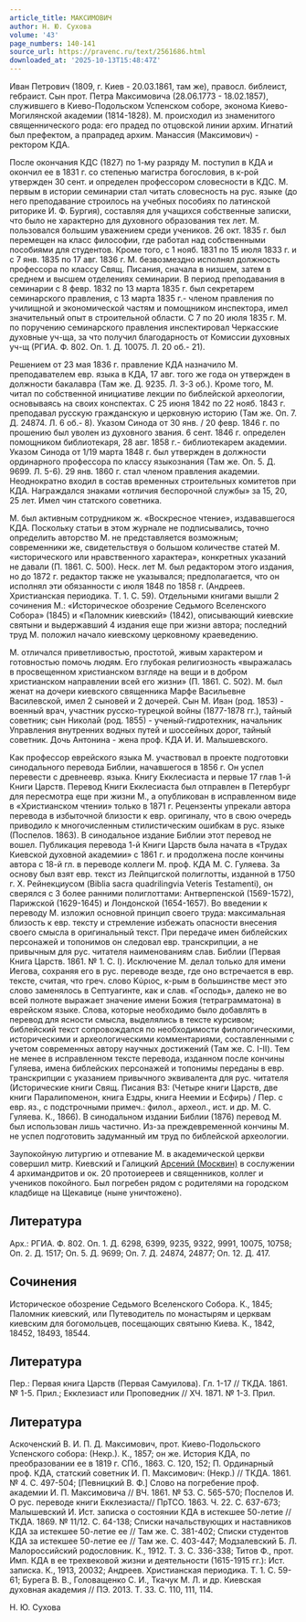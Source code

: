 ```yaml
---
article_title: МАКСИМОВИЧ
author: Н. Ю. Сухова
volume: '43'
page_numbers: 140-141
source_url: https://pravenc.ru/text/2561686.html
downloaded_at: '2025-10-13T15:48:47Z'
---
```


Иван Петрович (1809, г. Киев - 20.03.1861, там же), правосл. библеист, гебраист. Сын прот. Петра Максимовича (28.06.1773 - 18.02.1857), служившего в Киево-Подольском Успенском соборе, эконома Киево-Могилянской академии (1814-1828). М. происходил из знаменитого священнического рода: его прадед по отцовской линии архим. Игнатий был префектом, а прапрадед архим. Манассия (Максимович) - ректором КДА.

После окончания КДС (1827) по 1-му разряду М. поступил в КДА и окончил ее в 1831 г. со степенью магистра богословия, в к-рой утвержден 30 сент. и определен профессором словесности в КДС. М. первым в истории семинарии стал читать словесность на рус. языке (до него преподавание строилось на учебных пособиях по латинской риторике И. Ф. Бургия), составляя для учащихся собственные записки, что было не характерно для духовного образования тех лет. М. пользовался большим уважением среди учеников. 26 окт. 1835 г. был перемещен на класс философии, где работал над собственными пособиями для студентов. Кроме того, с 1 нояб. 1831 по 15 июля 1833 г. и с 7 янв. 1835 по 17 авг. 1836 г. М. безвозмездно исполнял должность профессора по классу Свящ. Писания, сначала в низшем, затем в среднем и высшем отделениях семинарии. В период преподавания в семинарии с 8 февр. 1832 по 13 марта 1835 г. был секретарем семинарского правления, с 13 марта 1835 г.- членом правления по училищной и экономической частям и помощником инспектора, имел значительный опыт в строительной области. С 7 по 20 июля 1835 г. М. по поручению семинарского правления инспектировал Черкасские духовные уч-ща, за что получил благодарность от Комиссии духовных уч-щ (РГИА. Ф. 802. Оп. 1. Д. 10075. Л. 20 об.- 21).

Решением от 23 мая 1836 г. правление КДА назначило М. преподавателем евр. языка в КДА, 17 авг. того же года он утвержден в должности бакалавра (Там же. Д. 9235. Л. 3-3 об.). Кроме того, М. читал по собственной инициативе лекции по библейской археологии, основываясь на своих конспектах. С 25 июня 1842 по 22 нояб. 1843 г. преподавал русскую гражданскую и церковную историю (Там же. Оп. 7. Д. 24874. Л. 6 об.- 8). Указом Синода от 30 янв. / 20 февр. 1846 г. по прошению был уволен из духовного звания. 6 сент. 1846 г. определен помощником библиотекаря, 28 авг. 1858 г.- библиотекарем академии. Указом Синода от 1/19 марта 1848 г. был утвержден в должности ординарного профессора по классу языкознания (Там же. Оп. 5. Д. 9699. Л. 5-6). 29 янв. 1860 г. стал членом правления академии. Неоднократно входил в состав временных строительных комитетов при КДА. Награждался знаками «отличия беспорочной службы» за 15, 20, 25 лет. Имел чин статского советника.

М. был активным сотрудником ж. «Воскресное чтение», издававшегося КДА. Поскольку статьи в этом журнале не подписывались, точно определить авторство М. не представляется возможным; современники же, свидетельствуя о большом количестве статей М. «исторического или нравственного характера», конкретных указаний не давали (П. 1861. С. 500). Неск. лет М. был редактором этого издания, но до 1872 г. редактор также не указывался; предполагается, что он исполнял эти обязанности с июля 1848 по 1858 г. (Андреев. Христианская периодика. Т. 1. С. 59). Отдельными книгами вышли 2 сочинения М.: «Историческое обозрение Седьмого Вселенского Собора» (1845) и «Паломник киевский» (1842), описывающий киевские святыни и выдержавший 4 издания еще при жизни автора; последний труд М. положил начало киевскому церковному краеведению.

М. отличался приветливостью, простотой, живым характером и готовностью помочь людям. Его глубокая религиозность «выражалась в просвещенном христианском взгляде на вещи и в добром христианском направлении всей его жизни» (П. 1861. С. 502). М. был женат на дочери киевского священника Марфе Васильевне Василевской, имел 2 сыновей и 2 дочерей. Сын М. Иван (род. 1853) - военный врач, участник русско-турецкой войны (1877-1878 гг.), тайный советник; сын Николай (род. 1855) - ученый-гидротехник, начальник Управления внутренних водных путей и шоссейных дорог, тайный советник. Дочь Антонина - жена проф. КДА И. И. Малышевского.

Как профессор еврейского языка М. участвовал в проекте подготовки синодального перевода Библии, начавшегося в 1856 г. Он успел перевести с древнеевр. языка. Книгу Екклесиаста и первые 17 глав 1-й Книги Царств. Перевод Книги Екклесиаста был отправлен в Петербург для пересмотра еще при жизни М., а опубликован в исправленном виде в «Христианском чтении» только в 1871 г. Рецензенты упрекали автора перевода в избыточной близости к евр. оригиналу, что в свою очередь приводило к многочисленным стилистическим ошибкам в рус. языке (Поспелов. 1863). В синодальное издание Библии этот перевод не вошел. Публикация перевода 1-й Книги Царств была начата в «Трудах Киевской духовной академии» с 1861 г. и продолжена после кончины автора с 18-й гл. в переводе коллеги М. проф. КДА М. С. Гуляева. За основу был взят евр. текст из Лейпцигской полиглотты, изданной в 1750 г. Х. Рейнекциусом (Biblia sacra quadrilingvia Veteris Testamenti), он сверялся с 3 более ранними полиглоттами: Антверпенской (1569-1572), Парижской (1629-1645) и Лондонской (1654-1657). Во введении к переводу М. изложил основной принцип своего труда: максимальная близость к евр. тексту и стремление избежать опасности внесения своего смысла в оригинальный текст. При передаче имен библейских персонажей и топонимов он следовал евр. транскрипции, а не привычным для рус. читателя наименованиям слав. Библии (Первая Книга Царств. 1861. № 1. С. I). Исключение М. делал только для имени Иегова, сохраняя его в рус. переводе везде, где оно встречается в евр. тексте, считая, что греч. слово Κύριος, к-рым в большинстве мест это слово заменялось в Септуагинте, как и слав. «Господь», далеко не во всей полноте выражает значение имени Божия (тетраграмматона) в еврейском языке. Слова, которые необходимо было добавлять в перевод для ясности смысла, выделялись в тексте курсивом; библейский текст сопровождался по необходимости филологическими, историческими и археологическими комментариями, составленными с учетом современных автору научных достижений (Там же. С. I-II). Тем не менее в исправленном тексте перевода, изданном после кончины Гуляева, имена библейских персонажей и топонимы переданы в евр. транскрипции с указанием привычного эквивалента для рус. читателя (Исторические книги Свящ. Писания ВЗ: (Четыре книги Царств, две книги Паралипоменон, книга Ездры, книга Неемии и Есфирь) / Пер. с евр. яз., с подстрочными примеч.: филол., археол., ист. и др. М. С. Гуляева. К., 1866). В синодальном издании Библии (1876) перевод М. был использован лишь частично. Из-за преждевременной кончины М. не успел подготовить задуманный им труд по библейской археологии.

Заупокойную литургию и отпевание М. в академической церкви совершил митр. Киевский и Галицкий [Арсений (Москвин)](<https://pravenc.ru/text/Арсений (Москвин).html>) в сослужении 4 архимандритов и ок. 20 протоиереев и священников, коллег и учеников покойного. Был погребен рядом с родителями на городском кладбище на Щекавице (ныне уничтожено).

## Литература

Арх.: РГИА. Ф. 802. Оп. 1. Д. 6298, 6399, 9235, 9322, 9991, 10075, 10758; Оп. 2. Д. 1517; Оп. 5. Д. 9699; Оп. 7. Д. 24874, 24877; Оп. 12. Д. 417.

## Сочинения

Историческое обозрение Седьмого Вселенского Собора. К., 1845; Паломник киевский, или Путеводитель по монастырям и церквам киевским для богомольцев, посещающих святыню Киева. К., 1842, 18452, 18493, 18544.

## Литература

Пер.: Первая книга Царств (Первая Самуилова). Гл. 1-17 // ТКДА. 1861. № 1-5. Прил.; Екклезиаст или Проповедник // ХЧ. 1871. № 1-3. Прил.

## Литература

Аскоченский В. И. П. Д. Максимович, прот. Киево-Подольского Успенского собора: (Некр.). К., 1857; он же. История КДА, по преобразовании ее в 1819 г. СПб., 1863. С. 120, 152; П. Ординарный проф. КДА, статский советник И. П. Максимович: (Некр.) // ТКДА. 1861. № 4. С. 497-504; [Певницкий В. Ф.] Слово на погребение проф. академии И. П. Максимовича // ВЧ. 1861. № 53. С. 565-570; Поспелов И. О рус. переводе книги Екклезиаста// ПрТСО. 1863. Ч. 22. С. 637-673; Малышевский И. Ист. записка о состоянии КДА в истекшее 50-летие // ТКДА. 1869. № 11/12. С. 64-138; Списки начальствующих и наставников КДА за истекшее 50-летие ее // Там же. С. 381-402; Списки студентов КДА за истекшее 50-летие ее // Там же. С. 403-447; Модзалевский Б. Л. Малороссийский родословник. К., 1912. Т. 3. С. 336-338; 
Титов Ф., прот. Имп. КДА в ее трехвековой жизни и деятельности (1615-1915 гг.): Ист. записка. К., 1913, 20032; Андреев. Христианская периодика. Т. 1. С. 59-61; Бурега В. В., Головащенко С. И., Ткачук М. Л. и др. Киевская духовная академия // ПЭ. 2013. Т. 33. С. 110, 111, 114.

Н. Ю. Сухова
